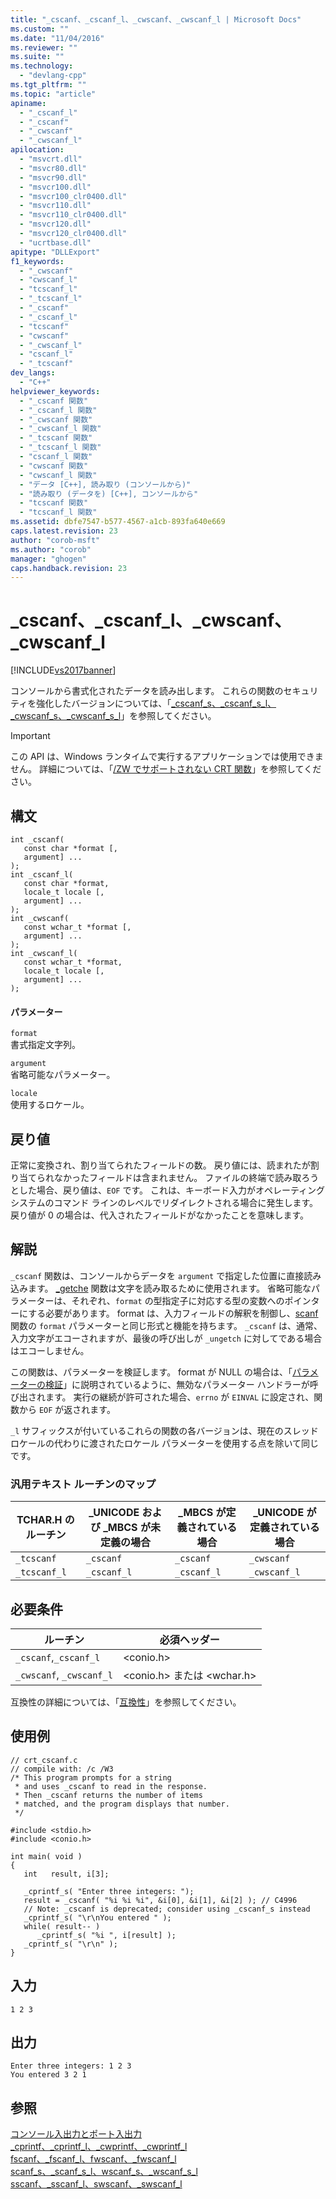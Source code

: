 ```yaml
---
title: "_cscanf、_cscanf_l、_cwscanf、_cwscanf_l | Microsoft Docs"
ms.custom: ""
ms.date: "11/04/2016"
ms.reviewer: ""
ms.suite: ""
ms.technology: 
  - "devlang-cpp"
ms.tgt_pltfrm: ""
ms.topic: "article"
apiname: 
  - "_cscanf_l"
  - "_cscanf"
  - "_cwscanf"
  - "_cwscanf_l"
apilocation: 
  - "msvcrt.dll"
  - "msvcr80.dll"
  - "msvcr90.dll"
  - "msvcr100.dll"
  - "msvcr100_clr0400.dll"
  - "msvcr110.dll"
  - "msvcr110_clr0400.dll"
  - "msvcr120.dll"
  - "msvcr120_clr0400.dll"
  - "ucrtbase.dll"
apitype: "DLLExport"
f1_keywords: 
  - "_cwscanf"
  - "cwscanf_l"
  - "tcscanf_l"
  - "_tcscanf_l"
  - "_cscanf"
  - "_cscanf_l"
  - "tcscanf"
  - "cwscanf"
  - "_cwscanf_l"
  - "cscanf_l"
  - "_tcscanf"
dev_langs: 
  - "C++"
helpviewer_keywords: 
  - "_cscanf 関数"
  - "_cscanf_l 関数"
  - "_cwscanf 関数"
  - "_cwscanf_l 関数"
  - "_tcscanf 関数"
  - "_tcscanf_l 関数"
  - "cscanf_l 関数"
  - "cwscanf 関数"
  - "cwscanf_l 関数"
  - "データ [C++], 読み取り (コンソールから)"
  - "読み取り (データを) [C++], コンソールから"
  - "tcscanf 関数"
  - "tcscanf_l 関数"
ms.assetid: dbfe7547-b577-4567-a1cb-893fa640e669
caps.latest.revision: 23
author: "corob-msft"
ms.author: "corob"
manager: "ghogen"
caps.handback.revision: 23
---
```

# _cscanf、_cscanf_l、_cwscanf、_cwscanf_l
[!INCLUDE[vs2017banner](../../assembler/inline/includes/vs2017banner.md)]

コンソールから書式化されたデータを読み出します。  これらの関数のセキュリティを強化したバージョンについては、「[\_cscanf\_s、\_cscanf\_s\_l、\_cwscanf\_s、\_cwscanf\_s\_l](../../c-runtime-library/reference/cscanf-s-cscanf-s-l-cwscanf-s-cwscanf-s-l.md)」を参照してください。  
  
> [!IMPORTANT]
>  この API は、Windows ランタイムで実行するアプリケーションでは使用できません。  詳細については、「[\/ZW でサポートされない CRT 関数](http://msdn.microsoft.com/library/windows/apps/jj606124.aspx)」を参照してください。  
  
## 構文  
  
```  
int _cscanf(   
   const char *format [,  
   argument] ...   
);  
int _cscanf_l(   
   const char *format,  
   locale_t locale [,  
   argument] ...   
);  
int _cwscanf(   
   const wchar_t *format [,  
   argument] ...   
);  
int _cwscanf_l(   
   const wchar_t *format,  
   locale_t locale [,  
   argument] ...   
);  
```  
  
#### パラメーター  
 `format`  
 書式指定文字列。  
  
 `argument`  
 省略可能なパラメーター。  
  
 `locale`  
 使用するロケール。  
  
## 戻り値  
 正常に変換され、割り当てられたフィールドの数。  戻り値には、読まれたが割り当てられなかったフィールドは含まれません。  ファイルの終端で読み取ろうとした場合、戻り値は、`EOF` です。  これは、キーボード入力がオペレーティング システムのコマンド ラインのレベルでリダイレクトされる場合に発生します。  戻り値が 0 の場合は、代入されたフィールドがなかったことを意味します。  
  
## 解説  
 `_cscanf` 関数は、コンソールからデータを `argument` で指定した位置に直接読み込みます。  [\_getche](../Topic/_getch,%20_getwch.md) 関数は文字を読み取るために使用されます。  省略可能なパラメーターは、それぞれ、`format` の型指定子に対応する型の変数へのポインターにする必要があります。  format は、入力フィールドの解釈を制御し、[scanf](../../c-runtime-library/reference/scanf-scanf-l-wscanf-wscanf-l.md) 関数の `format` パラメーターと同じ形式と機能を持ちます。  `_cscanf` は、通常、入力文字がエコーされますが、最後の呼び出しが `_ungetch` に対してである場合はエコーしません。  
  
 この関数は、パラメーターを検証します。  format が NULL の場合は、「[パラメーターの検証](../../c-runtime-library/parameter-validation.md)」に説明されているように、無効なパラメーター ハンドラーが呼び出されます。  実行の継続が許可された場合、`errno` が `EINVAL` に設定され、関数から `EOF` が返されます。  
  
 `_l` サフィックスが付いているこれらの関数の各バージョンは、現在のスレッド ロケールの代わりに渡されたロケール パラメーターを使用する点を除いて同じです。  
  
### 汎用テキスト ルーチンのマップ  
  
|TCHAR.H のルーチン|\_UNICODE および \_MBCS が未定義の場合|\_MBCS が定義されている場合|\_UNICODE が定義されている場合|  
|-------------------|----------------------------------|-----------------------|--------------------------|  
|`_tcscanf`|`_cscanf`|`_cscanf`|`_cwscanf`|  
|`_tcscanf_l`|`_cscanf_l`|`_cscanf_l`|`_cwscanf_l`|  
  
## 必要条件  
  
|ルーチン|必須ヘッダー|  
|----------|------------|  
|`_cscanf`,`_cscanf_l`|\<conio.h\>|  
|`_cwscanf`, `_cwscanf_l`|\<conio.h\> または \<wchar.h\>|  
  
 互換性の詳細については、「[互換性](../../c-runtime-library/compatibility.md)」を参照してください。  
  
## 使用例  
  
```  
// crt_cscanf.c  
// compile with: /c /W3  
/* This program prompts for a string  
 * and uses _cscanf to read in the response.  
 * Then _cscanf returns the number of items  
 * matched, and the program displays that number.  
 */  
  
#include <stdio.h>  
#include <conio.h>  
  
int main( void )  
{  
   int   result, i[3];  
  
   _cprintf_s( "Enter three integers: ");  
   result = _cscanf( "%i %i %i", &i[0], &i[1], &i[2] ); // C4996  
   // Note: _cscanf is deprecated; consider using _cscanf_s instead  
   _cprintf_s( "\r\nYou entered " );  
   while( result-- )  
      _cprintf_s( "%i ", i[result] );  
   _cprintf_s( "\r\n" );  
}  
```  
  
## 入力  
  
```  
1 2 3  
```  
  
## 出力  
  
```  
Enter three integers: 1 2 3  
You entered 3 2 1  
```  
  
## 参照  
 [コンソール入出力とポート入出力](../../c-runtime-library/console-and-port-i-o.md)   
 [\_cprintf、\_cprintf\_l、\_cwprintf、\_cwprintf\_l](../../c-runtime-library/reference/cprintf-cprintf-l-cwprintf-cwprintf-l.md)   
 [fscanf、\_fscanf\_l、fwscanf、\_fwscanf\_l](../../c-runtime-library/reference/fscanf-fscanf-l-fwscanf-fwscanf-l.md)   
 [scanf\_s、\_scanf\_s\_l、wscanf\_s、\_wscanf\_s\_l](../../c-runtime-library/reference/scanf-s-scanf-s-l-wscanf-s-wscanf-s-l.md)   
 [sscanf、\_sscanf\_l、swscanf、\_swscanf\_l](../../c-runtime-library/reference/sscanf-sscanf-l-swscanf-swscanf-l.md)